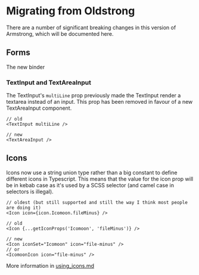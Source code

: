 # Migrating from Oldstrong

There are a number of significant breaking changes in this version of Armstrong, which will be documented here.

## Forms

The new binder

### TextInput and TextAreaInput

The TextInput's `multiLine` prop previously made the TextInput render a textarea instead of an input. This prop has been removed in favour of a new TextAreaInput component.

```tsx
// old
<TextInput multiLine />

// new
<TextAreaInput />
```

## Icons

Icons now use a string union type rather than a big constant to define different icons in Typescript. This means that the value for the icon prop will be in kebab case as it's used by a SCSS selector (and camel case in selectors is illegal).

```tsx
// oldest (but still supported and still the way I think most people are doing it)
<Icon icon={icon.Icomoon.fileMinus} />

// old
<Icon {...getIconProps('Icomoon', 'fileMinus')} />

// new
<Icon iconSet="Icomoon" icon="file-minus" />
// or
<IcomoonIcon icon="file-minus" />
```

More information in [using_icons.md](./using_icons.md)

